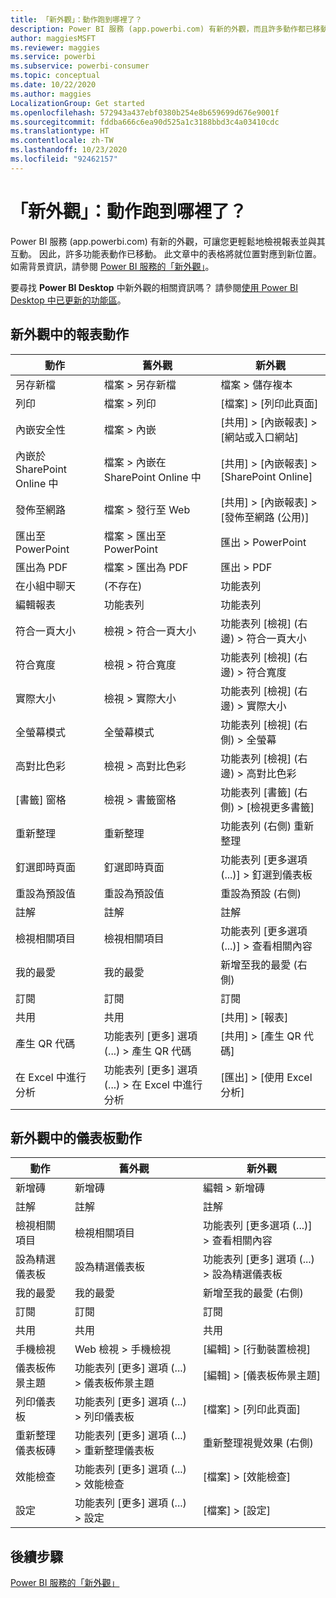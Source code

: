 ```yaml
---
title: 「新外觀」：動作跑到哪裡了？
description: Power BI 服務 (app.powerbi.com) 有新的外觀，而且許多動作都已移動。 此文章包含對應就位置到新位置的圖表。
author: maggiesMSFT
ms.reviewer: maggies
ms.service: powerbi
ms.subservice: powerbi-consumer
ms.topic: conceptual
ms.date: 10/22/2020
ms.author: maggies
LocalizationGroup: Get started
ms.openlocfilehash: 572943a437ebf0380b254e8b659699d676e9001f
ms.sourcegitcommit: fddba666c6ea90d525a1c3188bbd3c4a03410cdc
ms.translationtype: HT
ms.contentlocale: zh-TW
ms.lasthandoff: 10/23/2020
ms.locfileid: "92462157"
---
```

# <a name="the-new-look-where-did-the-actions-go"></a>「新外觀」：動作跑到哪裡了？

Power BI 服務 (app.powerbi.com) 有新的外觀，可讓您更輕鬆地檢視報表並與其互動。 因此，許多功能表動作已移動。 此文章中的表格將就位置對應到新位置。 如需背景資訊，請參閱 [Power BI 服務的「新外觀」](service-new-look.md)。

要尋找 **Power BI Desktop** 中新外觀的相關資訊嗎？ 請參閱[使用 Power BI Desktop 中已更新的功能區](../create-reports/desktop-ribbon.md)。

## <a name="report-actions-in-the-new-look"></a>新外觀中的報表動作

|動作  |舊外觀 |新外觀  |
|---------|---------|---------|
| 另存新檔 | 檔案 > 另存新檔  | 檔案 > 儲存複本 |
| 列印 | 檔案 > 列印 | [檔案] > [列印此頁面] |
| 內嵌安全性 | 檔案 > 內嵌 | [共用] > [內嵌報表] > [網站或入口網站] |
| 內嵌於 SharePoint Online 中 | 檔案 > 內嵌在 SharePoint Online 中 | [共用] > [內嵌報表] > [SharePoint Online] |
| 發佈至網路 | 檔案 > 發行至 Web | [共用] > [內嵌報表] > [發佈至網路 (公用)] |
| 匯出至 PowerPoint | 檔案 > 匯出至 PowerPoint | 匯出 > PowerPoint |
| 匯出為 PDF | 檔案 > 匯出為 PDF | 匯出 > PDF |
| 在小組中聊天 | (不存在) | 功能表列 |
|編輯報表  | 功能表列   | 功能表列 |
| 符合一頁大小 | 檢視 > 符合一頁大小 | 功能表列 [檢視] \(右邊\) > 符合一頁大小 |
| 符合寬度 | 檢視 > 符合寬度 | 功能表列 [檢視] \(右邊\) > 符合寬度 |
| 實際大小 | 檢視 > 實際大小 | 功能表列 [檢視] \(右邊\) > 實際大小 |
| 全螢幕模式 | 全螢幕模式 | 功能表列 [檢視] (右側) > 全螢幕 |
| 高對比色彩 | 檢視 > 高對比色彩 | 功能表列 [檢視] \(右邊\) > 高對比色彩 |
| [書籤] 窗格 | 檢視 > 書籤窗格 |  功能表列 [書籤] (右側) > [檢視更多書籤] |
| 重新整理 | 重新整理 | 功能表列 (右側) 重新整理 |
| 釘選即時頁面 | 釘選即時頁面 | 功能表列 [更多選項 (...)] > 釘選到儀表板 |
| 重設為預設值 | 重設為預設值 | 重設為預設 (右側) |
| 註解 | 註解 | 註解 |
| 檢視相關項目 | 檢視相關項目 | 功能表列 [更多選項 (...)] > 查看相關內容 |
| 我的最愛 | 我的最愛 | 新增至我的最愛 (右側) |
| 訂閱 | 訂閱 |訂閱 |
| 共用 | 共用 | [共用] > [報表] |
| 產生 QR 代碼 | 功能表列 [更多] 選項 (...) > 產生 QR 代碼 | [共用] > [產生 QR 代碼] |
| 在 Excel 中進行分析 | 功能表列 [更多] 選項 (...) > 在 Excel 中進行分析 | [匯出] > [使用 Excel 分析] |


## <a name="dashboard-actions-in-the-new-look"></a>新外觀中的儀表板動作

|動作  |舊外觀  |新外觀  |
|---------|---------|---------|
| 新增磚 | 新增磚 | 編輯 > 新增磚 |
| 註解 | 註解 | 註解 |
| 檢視相關項目 | 檢視相關項目 | 功能表列 [更多選項 (...)] > 查看相關內容 |
| 設為精選儀表板 | 設為精選儀表板| 功能表列 [更多] 選項 (...) > 設為精選儀表板|
| 我的最愛 | 我的最愛 | 新增至我的最愛 (右側) |
| 訂閱 | 訂閱 |訂閱 |
| 共用 | 共用 | 共用 |
| 手機檢視 | Web 檢視 > 手機檢視 | [編輯] > [行動裝置檢視] |
| 儀表板佈景主題 | 功能表列 [更多] 選項 (...) > 儀表板佈景主題 | [編輯] > [儀表板佈景主題] |
| 列印儀表板 | 功能表列 [更多] 選項 (...) > 列印儀表板 | [檔案] > [列印此頁面] |
| 重新整理儀表板磚 | 功能表列 [更多] 選項 (...) > 重新整理儀表板 | 重新整理視覺效果 (右側) |
| 效能檢查 | 功能表列 [更多] 選項 (...) > 效能檢查 | [檔案] > [效能檢查] |
| 設定 | 功能表列 [更多] 選項 (...) > 設定 | [檔案] > [設定] |

## <a name="next-steps"></a>後續步驟

[Power BI 服務的「新外觀」](service-new-look.md)
